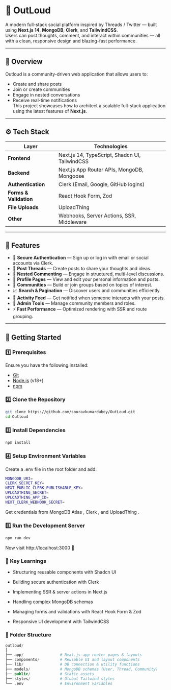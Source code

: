 # 🧵 OutLoud

A modern full-stack social platform inspired by Threads / Twitter — built using **Next.js 14**, **MongoDB**, **Clerk**, and **TailwindCSS**.  
Users can post thoughts, comment, and interact within communities — all with a clean, responsive design and blazing-fast performance.

---

## 🚀 Overview

Outloud is a community-driven web application that allows users to:
- Create and share posts
- Join or create communities
- Engage in nested conversations
- Receive real-time notifications  
This project showcases how to architect a scalable full-stack application using the latest features of **Next.js**.

---

## ⚙️ Tech Stack

| Layer | Technologies |
|-------|---------------|
| **Frontend** | Next.js 14, TypeScript, Shadcn UI, TailwindCSS |
| **Backend** | Next.js App Router APIs, MongoDB, Mongoose |
| **Authentication** | Clerk (Email, Google, GitHub logins) |
| **Forms & Validation** | React Hook Form, Zod |
| **File Uploads** | UploadThing |
| **Other** | Webhooks, Server Actions, SSR, Middleware |

---

## 🌟 Features

- 🔐 **Secure Authentication** — Sign up or log in with email or social accounts via Clerk.  
- 🧵 **Post Threads** — Create posts to share your thoughts and ideas.  
- 💬 **Nested Commenting** — Engage in structured, multi-level discussions.  
- 👤 **Profile Pages** — View and edit your personal information and posts.  
- 👥 **Communities** — Build or join groups based on topics of interest.  
- 📈 **Search & Pagination** — Discover users and communities efficiently.  
- 📨 **Activity Feed** — Get notified when someone interacts with your posts.  
- 🧱 **Admin Tools** — Manage community members and roles.  
- ⚡ **Fast Performance** — Optimized rendering with SSR and route grouping.

---

## 🧰 Getting Started

### 1️⃣ Prerequisites
Ensure you have the following installed:
- [Git](https://git-scm.com/)
- [Node.js](https://nodejs.org/) (v18+)
- [npm](https://www.npmjs.com/)

### 2️⃣ Clone the Repository
```bash
git clone https://github.com/souravkumardubey/OutLoud.git
cd Outloud
```

### 3️⃣ Install Dependencies
```bash
npm install
```

### 4️⃣ Setup Environment Variables
Create a .env file in the root folder and add:
```bash
MONGODB_URI=
CLERK_SECRET_KEY=
NEXT_PUBLIC_CLERK_PUBLISHABLE_KEY=
UPLOADTHING_SECRET=
UPLOADTHING_APP_ID=
NEXT_CLERK_WEBHOOK_SECRET=
```
Get credentials from MongoDB Atlas
, Clerk
, and UploadThing
.

### 5️⃣ Run the Development Server
```bash
npm run dev
```
Now visit http://localhost:3000
 🎉

### 🧠 Key Learnings

- Structuring reusable components with Shadcn UI

- Building secure authentication with Clerk

- Implementing SSR & server actions in Next.js

- Handling complex MongoDB schemas

- Managing forms and validations with React Hook Form & Zod

- Responsive UI development with TailwindCSS

### 📂 Folder Structure
```php
outloud/
│
├── app/                # Next.js app router pages & layouts
├── components/         # Reusable UI and layout components
├── lib/                # DB connection & utility functions
├── models/             # MongoDB schemas (User, Thread, Community)
├── public/             # Static assets
├── styles/             # Global Tailwind styles
└── .env                # Environment variables
```